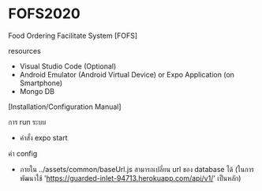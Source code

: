 # FOFS2020
Food Ordering Facilitate System [FOFS] 

resources
- Visual Studio Code (Optional)
- Android Emulator (Android Virtual Device) or Expo Application (on Smartphone)
- Mongo DB

[Installation/Configuration Manual]

การ run ระบบ
- คำสั่ง expo start

ค่า config
- ภายใน ../assets/common/baseUrl.js สามารถเปลี่ยน url ของ database ได้ (ในการพัฒนาใช้ 'https://guarded-inlet-94713.herokuapp.com/api/v1/' เป็นหลัก)
